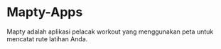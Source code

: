 # Mapty-Apps
Mapty adalah aplikasi pelacak workout yang menggunakan peta untuk mencatat rute latihan Anda.
